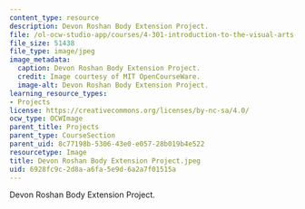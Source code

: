 ```yaml
---
content_type: resource
description: Devon Roshan Body Extension Project.
file: /ol-ocw-studio-app/courses/4-301-introduction-to-the-visual-arts-spring-2007/6928fc9c2d8aa6fa5e9d6a2a7f01515a_DevonRoshanBodyExtensionProject.jpeg
file_size: 51438
file_type: image/jpeg
image_metadata:
  caption: Devon Roshan Body Extension Project.
  credit: Image courtesy of MIT OpenCourseWare.
  image-alt: Devon Roshan Body Extension Project.
learning_resource_types:
- Projects
license: https://creativecommons.org/licenses/by-nc-sa/4.0/
ocw_type: OCWImage
parent_title: Projects
parent_type: CourseSection
parent_uid: 8c77198b-5306-43e0-e057-28b019b4e522
resourcetype: Image
title: Devon Roshan Body Extension Project.jpeg
uid: 6928fc9c-2d8a-a6fa-5e9d-6a2a7f01515a
---
```

Devon Roshan Body Extension Project.
